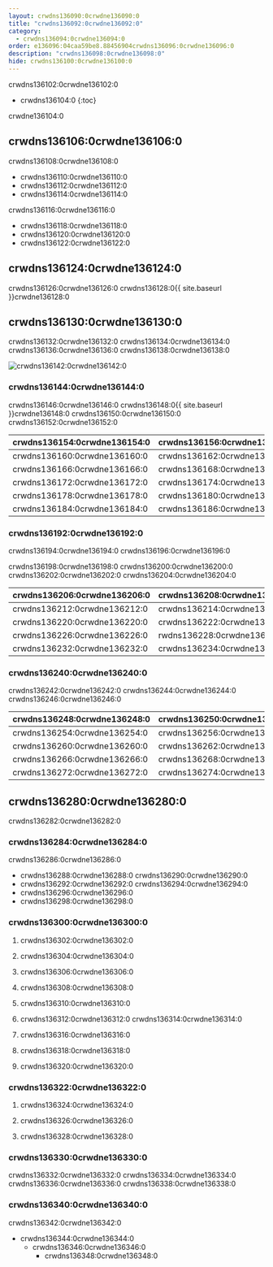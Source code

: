 ```yaml
---
layout: crwdns136090:0crwdne136090:0
title: "crwdns136092:0crwdne136092:0"
category:
  - crwdns136094:0crwdne136094:0
order: e136096:04caa59be8.88456904crwdns136096:0crwdne136096:0
description: "crwdns136098:0crwdne136098:0"
hide: crwdns136100:0crwdne136100:0
---
```

crwdns136102:0crwdne136102:0

- crwdns136104:0
{:toc}


crwdne136104:0

## crwdns136106:0crwdne136106:0

crwdns136108:0crwdne136108:0

- crwdns136110:0crwdne136110:0
- crwdns136112:0crwdne136112:0
- crwdns136114:0crwdne136114:0

crwdns136116:0crwdne136116:0

- crwdns136118:0crwdne136118:0 
- crwdns136120:0crwdne136120:0
- crwdns136122:0crwdne136122:0 

## crwdns136124:0crwdne136124:0

crwdns136126:0crwdne136126:0 crwdns136128:0{{ site.baseurl }}crwdne136128:0

## crwdns136130:0crwdne136130:0

crwdns136132:0crwdne136132:0 crwdns136134:0crwdne136134:0 crwdns136136:0crwdne136136:0 crwdns136138:0crwdne136138:0

![crwdns136142:0crwdne136142:0](crwdns136140:0{{site.baseurl}}crwdne136140:0)

### crwdns136144:0crwdne136144:0

crwdns136146:0crwdne136146:0 crwdns136148:0{{ site.baseurl }}crwdne136148:0 crwdns136150:0crwdne136150:0 crwdns136152:0crwdne136152:0

| crwdns136154:0crwdne136154:0 | crwdns136156:0crwdne136156:0 | crwdns136158:0crwdne136158:0 |
| ---------------------------- | ---------------------------- | ---------------------------- |
| crwdns136160:0crwdne136160:0 | crwdns136162:0crwdne136162:0 | crwdns136164:0crwdne136164:0 |
| crwdns136166:0crwdne136166:0 | crwdns136168:0crwdne136168:0 | crwdns136170:0crwdne136170:0 |
| crwdns136172:0crwdne136172:0 | crwdns136174:0crwdne136174:0 | crwdns136176:0crwdne136176:0 |
| crwdns136178:0crwdne136178:0 | crwdns136180:0crwdne136180:0 | crwdns136182:0crwdne136182:0 |
| crwdns136184:0crwdne136184:0 | crwdns136186:0crwdne136186:0 | crwdns136188:0crwdne136188:0 | crwdns136190:0crwdne136190:0 

### crwdns136192:0crwdne136192:0

crwdns136194:0crwdne136194:0 crwdns136196:0crwdne136196:0

crwdns136198:0crwdne136198:0 crwdns136200:0crwdne136200:0 crwdns136202:0crwdne136202:0 crwdns136204:0crwdne136204:0

| crwdns136206:0crwdne136206:0 | crwdns136208:0crwdne136208:0 | crwdns136210:0crwdne136210:0                                 |
| ---------------------------- | ---------------------------- | ------------------------------------------------------------ |
| crwdns136212:0crwdne136212:0 | crwdns136214:0crwdne136214:0 | [crwdns136218:0crwdne136218:0](crwdns136216:0crwdne136216:0) |
| crwdns136220:0crwdne136220:0 | crwdns136222:0crwdne136222:0 | crwdns136224:0crwdne136224:0                                 |
| crwdns136226:0crwdne136226:0 | rwdns136228:0crwdne136228:02 | crwdns136230:0crwdne136230:0                                 |
| crwdns136232:0crwdne136232:0 | crwdns136234:0crwdne136234:0 | crwdns136236:0crwdne136236:0                                 | crwdns136238:0crwdne136238:0 

### crwdns136240:0crwdne136240:0

crwdns136242:0crwdne136242:0 crwdns136244:0crwdne136244:0 crwdns136246:0crwdne136246:0

| crwdns136248:0crwdne136248:0 | crwdns136250:0crwdne136250:0 | crwdns136252:0crwdne136252:0 |
| ---------------------------- | ---------------------------- | ---------------------------- |
| crwdns136254:0crwdne136254:0 | crwdns136256:0crwdne136256:0 | crwdns136258:0crwdne136258:0 |
| crwdns136260:0crwdne136260:0 | crwdns136262:0crwdne136262:0 | crwdns136264:0crwdne136264:0 |
| crwdns136266:0crwdne136266:0 | crwdns136268:0crwdne136268:0 | crwdns136270:0crwdne136270:0 |
| crwdns136272:0crwdne136272:0 | crwdns136274:0crwdne136274:0 | crwdns136276:0crwdne136276:0 | crwdns136278:0crwdne136278:0 

## crwdns136280:0crwdne136280:0

crwdns136282:0crwdne136282:0

### crwdns136284:0crwdne136284:0

crwdns136286:0crwdne136286:0

- crwdns136288:0crwdne136288:0 crwdns136290:0crwdne136290:0
- crwdns136292:0crwdne136292:0 crwdns136294:0crwdne136294:0
- crwdns136296:0crwdne136296:0
- crwdns136298:0crwdne136298:0

### crwdns136300:0crwdne136300:0

1. crwdns136302:0crwdne136302:0

2. crwdns136304:0crwdne136304:0

3. crwdns136306:0crwdne136306:0

4. crwdns136308:0crwdne136308:0

5. crwdns136310:0crwdne136310:0

6. crwdns136312:0crwdne136312:0 crwdns136314:0crwdne136314:0

7. crwdns136316:0crwdne136316:0

8. crwdns136318:0crwdne136318:0

9. crwdns136320:0crwdne136320:0

### crwdns136322:0crwdne136322:0

1. crwdns136324:0crwdne136324:0

2. crwdns136326:0crwdne136326:0

3. crwdns136328:0crwdne136328:0

### crwdns136330:0crwdne136330:0

crwdns136332:0crwdne136332:0 crwdns136334:0crwdne136334:0 crwdns136336:0crwdne136336:0 crwdns136338:0crwdne136338:0

### crwdns136340:0crwdne136340:0

crwdns136342:0crwdne136342:0

- crwdns136344:0crwdne136344:0 
  - crwdns136346:0crwdne136346:0 
    - crwdns136348:0crwdne136348:0